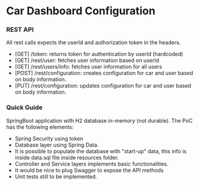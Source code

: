 # Car Dashboard Configuration

### REST API
All rest calls expects the userId and authorization token in the headers.

* [GET] /token: returns token for authentication by userId (hardcoded)
* [GET] /rest/user: fetches user information based on userId
* [GET] /rest/users/info: fetches user information for all users
* [POST] /rest/configuration: creates configuration for car and user based on body information.
* [PUT] /rest/configuration: updates configuration for car and user based on body information.

### Quick Guide
SpringBoot application with H2 database in-memory (not durable). The PoC has the following elements:

* Spring Security using token
* Database layer using Spring Data.
* It is possible to populate the database with "start-up" data, this info is inside data.sql file inside resources folder.
* Controller and Service layers implements basic functionalities.
* It would be nice to plug Swagger to expose the API methods
* Unit tests still to be implemented.
